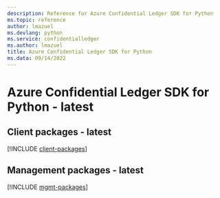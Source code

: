 ```yaml
---
description: Reference for Azure Confidential Ledger SDK for Python
ms.topic: reference
author: lmazuel
ms.devlang: python
ms.service: confidentialledger
ms.author: lmazuel
title: Azure Confidential Ledger SDK for Python
ms.data: 09/14/2022
---
```

# Azure Confidential Ledger SDK for Python - latest

## Client packages - latest
[!INCLUDE [client-packages](confidential-ledger-client-index.md)]
## Management packages - latest
[!INCLUDE [mgmt-packages](confidential-ledger-mgmt-index.md)]